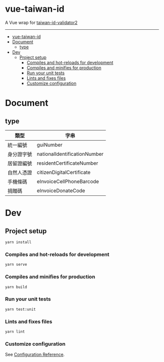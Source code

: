 # vue-taiwan-id

A Vue wrap for [taiwan-id-validator2](https://github.com/doggy8088/taiwan-id-validator2)

---

- [vue-taiwan-id](#vue-taiwan-id)
- [Document](#document)
  - [type](#type)
- [Dev](#dev)
  - [Project setup](#project-setup)
    - [Compiles and hot-reloads for development](#compiles-and-hot-reloads-for-development)
    - [Compiles and minifies for production](#compiles-and-minifies-for-production)
    - [Run your unit tests](#run-your-unit-tests)
    - [Lints and fixes files](#lints-and-fixes-files)
    - [Customize configuration](#customize-configuration)


# Document
## type

| 類型       | 字串                         |
| ---------- | ----------------------------|
| 統一編號   | guiNumber                    |
| 身分證字號 | nationalIdentificationNumber |
| 居留證編號 | residentCertificateNumber    |
| 自然人憑證 | citizenDigitalCertificate    |
| 手機條碼   | eInvoiceCellPhoneBarcode     |
| 捐贈碼     | eInvoiceDonateCode           |


# Dev
## Project setup
```
yarn install
```

### Compiles and hot-reloads for development
```
yarn serve
```

### Compiles and minifies for production
```
yarn build
```

### Run your unit tests
```
yarn test:unit
```

### Lints and fixes files
```
yarn lint
```

### Customize configuration
See [Configuration Reference](https://cli.vuejs.org/config/).
